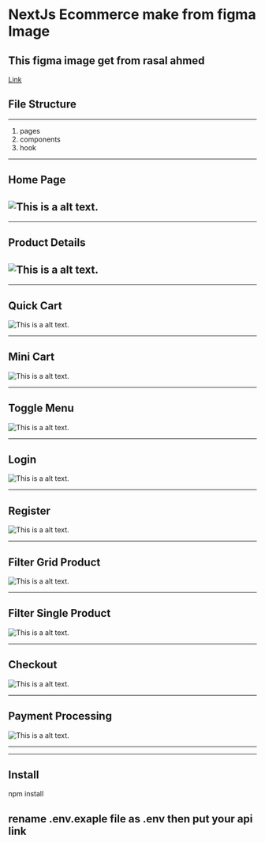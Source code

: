 # NextJs Ecommerce make from figma Image

## This figma image get from rasal ahmed

[Link](https://www.figma.com/file/dGnV13M0DEXrcPYbpzgsjL/Bengal-Shop?node-id=0%3A1)

## File Structure

---

1. pages
2. components
3. hook

---

## Home Page

## ![This is a alt text.](/public/screenshort/home.png)

---

## Product Details

## ![This is a alt text.](/public/screenshort/product_details.jpg)

---

## Quick Cart

![This is a alt text.](/public/screenshort/quick_cart.jpg)

---

## Mini Cart

![This is a alt text.](/public/screenshort/mini_cart.jpg)

---

## Toggle Menu

![This is a alt text.](/public/screenshort/toggle_menu.jpg)

---

## Login

![This is a alt text.](/public/screenshort/login.jpg)

---

## Register

![This is a alt text.](/public/screenshort/registration.jpg)

---

## Filter Grid Product

![This is a alt text.](/public/screenshort/filter-grid-mode.jpg)

---

## Filter Single Product

![This is a alt text.](/public/screenshort/filter-single-mode.jpg)

---

## Checkout

![This is a alt text.](/public/screenshort/checkout.jpg)

---

## Payment Processing

![This is a alt text.](public/screenshort/payment.jpg)

---

---

## Install

npm install

## rename .env.exaple file as .env then put your api link
